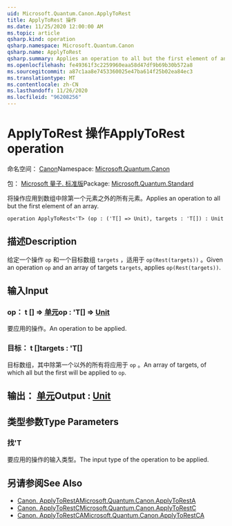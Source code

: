 ```yaml
---
uid: Microsoft.Quantum.Canon.ApplyToRest
title: ApplyToRest 操作
ms.date: 11/25/2020 12:00:00 AM
ms.topic: article
qsharp.kind: operation
qsharp.namespace: Microsoft.Quantum.Canon
qsharp.name: ApplyToRest
qsharp.summary: Applies an operation to all but the first element of an array.
ms.openlocfilehash: fe49361f3c2259960eaa58d47df9b69b30b572a8
ms.sourcegitcommit: a87c1aa8e7453360025e47ba614f25b02ea84ec3
ms.translationtype: MT
ms.contentlocale: zh-CN
ms.lasthandoff: 11/26/2020
ms.locfileid: "96208256"
---
```

# <a name="applytorest-operation"></a><span data-ttu-id="abac3-102">ApplyToRest 操作</span><span class="sxs-lookup"><span data-stu-id="abac3-102">ApplyToRest operation</span></span>

<span data-ttu-id="abac3-103">命名空间： [Canon](xref:Microsoft.Quantum.Canon)</span><span class="sxs-lookup"><span data-stu-id="abac3-103">Namespace: [Microsoft.Quantum.Canon](xref:Microsoft.Quantum.Canon)</span></span>

<span data-ttu-id="abac3-104">包： [Microsoft 量子. 标准版](https://nuget.org/packages/Microsoft.Quantum.Standard)</span><span class="sxs-lookup"><span data-stu-id="abac3-104">Package: [Microsoft.Quantum.Standard](https://nuget.org/packages/Microsoft.Quantum.Standard)</span></span>


<span data-ttu-id="abac3-105">将操作应用到数组中除第一个元素之外的所有元素。</span><span class="sxs-lookup"><span data-stu-id="abac3-105">Applies an operation to all but the first element of an array.</span></span>

```qsharp
operation ApplyToRest<'T> (op : ('T[] => Unit), targets : 'T[]) : Unit
```


## <a name="description"></a><span data-ttu-id="abac3-106">描述</span><span class="sxs-lookup"><span data-stu-id="abac3-106">Description</span></span>

<span data-ttu-id="abac3-107">给定一个操作 `op` 和一个目标数组 `targets` ，适用于 `op(Rest(targets))` 。</span><span class="sxs-lookup"><span data-stu-id="abac3-107">Given an operation `op` and an array of targets `targets`, applies `op(Rest(targets))`.</span></span>

## <a name="input"></a><span data-ttu-id="abac3-108">输入</span><span class="sxs-lookup"><span data-stu-id="abac3-108">Input</span></span>

### <a name="op--t--unit"></a><span data-ttu-id="abac3-109">op： t [] => [单元](xref:microsoft.quantum.lang-ref.unit)</span><span class="sxs-lookup"><span data-stu-id="abac3-109">op : 'T[] => [Unit](xref:microsoft.quantum.lang-ref.unit)</span></span> 

<span data-ttu-id="abac3-110">要应用的操作。</span><span class="sxs-lookup"><span data-stu-id="abac3-110">An operation to be applied.</span></span>


### <a name="targets--t"></a><span data-ttu-id="abac3-111">目标： t []</span><span class="sxs-lookup"><span data-stu-id="abac3-111">targets : 'T[]</span></span>

<span data-ttu-id="abac3-112">目标数组，其中除第一个以外的所有将应用于 `op` 。</span><span class="sxs-lookup"><span data-stu-id="abac3-112">An array of targets, of which all but the first will be applied to `op`.</span></span>



## <a name="output--unit"></a><span data-ttu-id="abac3-113">输出： [单元](xref:microsoft.quantum.lang-ref.unit)</span><span class="sxs-lookup"><span data-stu-id="abac3-113">Output : [Unit](xref:microsoft.quantum.lang-ref.unit)</span></span>



## <a name="type-parameters"></a><span data-ttu-id="abac3-114">类型参数</span><span class="sxs-lookup"><span data-stu-id="abac3-114">Type Parameters</span></span>

### <a name="t"></a><span data-ttu-id="abac3-115">找</span><span class="sxs-lookup"><span data-stu-id="abac3-115">'T</span></span>

<span data-ttu-id="abac3-116">要应用的操作的输入类型。</span><span class="sxs-lookup"><span data-stu-id="abac3-116">The input type of the operation to be applied.</span></span>

## <a name="see-also"></a><span data-ttu-id="abac3-117">另请参阅</span><span class="sxs-lookup"><span data-stu-id="abac3-117">See Also</span></span>

- [<span data-ttu-id="abac3-118">Canon. ApplyToRestA</span><span class="sxs-lookup"><span data-stu-id="abac3-118">Microsoft.Quantum.Canon.ApplyToRestA</span></span>](xref:Microsoft.Quantum.Canon.ApplyToRestA)
- [<span data-ttu-id="abac3-119">Canon. ApplyToRestC</span><span class="sxs-lookup"><span data-stu-id="abac3-119">Microsoft.Quantum.Canon.ApplyToRestC</span></span>](xref:Microsoft.Quantum.Canon.ApplyToRestC)
- [<span data-ttu-id="abac3-120">Canon. ApplyToRestCA</span><span class="sxs-lookup"><span data-stu-id="abac3-120">Microsoft.Quantum.Canon.ApplyToRestCA</span></span>](xref:Microsoft.Quantum.Canon.ApplyToRestCA)